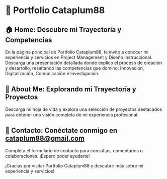 # 🚀 Portfolio Cataplum88

## 🏠 Home: Descubre mi Trayectoria y Competencias

En la página principal de Portfolio Cataplum88, te invito a conocer mi experiencia y servicios en Project Management y Diseño Instruccional. Descarga una presentación detallada donde explico el proceso de creación y desarrollo, resaltando las competencias que domino: Innovación, Digitalización, Comunicación e Investigación.

## 👤 About Me: Explorando mi Trayectoria y Proyectos

Descarga mi hoja de vida y explora una selección de proyectos destacados para obtener una visión completa de mi experiencia profesional.

## 📧 Contacto: Conéctate conmigo en cataplum88@gmail.com

Completa el formulario de contacto para consultas, comentarios o colaboraciones. ¡Espero poder ayudarte!

¡Gracias por visitar Portfolio Cataplum88 y descubrir más sobre mi experiencia y servicios!
